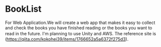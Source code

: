 # BookList
For Web Application.We will create a web app that makes it easy to collect and check the books you have finished reading or the books you want to read in the future. I'm planning to use Unity and AWS. The reference site is　(https://qiita.com/kokohei39/items/1766652a5a6372f275d3).
